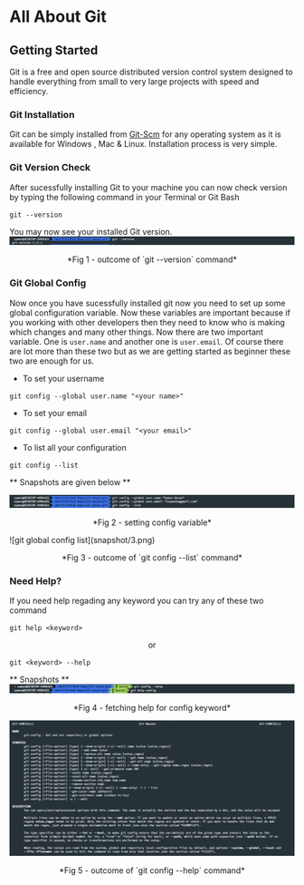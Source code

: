 # All About Git

## Getting Started

Git is a free and open source distributed version control system designed to handle everything from small to very large projects with speed and efficiency. 

### Git Installation

Git can be simply installed from [Git-Scm](https://git-scm.com/downloads) for any operating system as it is available for Windows , Mac & Linux. Installation process is very simple. 

### Git Version Check

After sucessfully installing Git to your machine you can now check version by typing the following command in your Terminal or Git Bash
```
git --version
```
You may now see your installed Git version.
![git version check](snapshot/0.png)
<p align="center">*Fig 1 - outcome of `git --version` command*</p>

### Git Global Config

Now once you have sucessfully installed git now you need to set up some global configuration variable. Now these variables are important because if you working with other developers then they need to know who is making which changes and many other things. Now there are two important variable. One is `user.name` and another one is `user.email`. Of course there are lot more than these two but as we are getting started as beginner these two are enough for us.

- To set your username
```
git config --global user.name "<your name>" 
```
- To set your email
```
git config --global user.email "<your email>" 
```
- To list all your configuration
```
git config --list
```

** Snapshots are given below **

![git global config](snapshot/2.png)
<p align="center">*Fig 2 - setting config variable*</p>
![git global config list](snapshot/3.png)
<p align="center">*Fig 3 - outcome of `git config --list` command*</p>

### Need Help?

If you need help regading any keyword you can try any of these two command
```
git help <keyword>
```
<p align="center">or</p>

```
git <keyword> --help
```

** Snapshots **
![git global config](snapshot/2_0.png)
<p align="center">*Fig 4 - fetching help for config keyword*</p>

![git global config list](snapshot/2_1.png)
<p align="center">*Fig 5 - outcome of `git config --help` command*</p>

